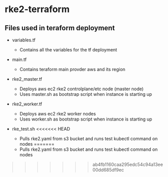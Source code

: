 # rke2-terraform
## Files used in teraform deployment
- variables.tf
  - Contains all the variables for the tf deployment

- main.tf
  - Contains teraform main provder aws and its region

- rke2_master.tf
  - Deploys aws ec2 rke2 controlplane/etc node (master node)
  - Uses master.sh as bootstrap script when instance is starting up

- rke2_worker.tf
  - Deploys aws ec2 rke2 worker nodes
  - Uses worker.sh as bootstrap script when instance is starting up

- rke_test.sh
<<<<<<< HEAD
  - Pulls rke2.yaml from s3 bucket and runs test kubectl command on nodes
=======
  - Pulls rke2.yaml from s3 bucket and runs test kubectl command on nodes
>>>>>>> ab4fb1160caa295edc54c94a13ee00dd685df9ec

